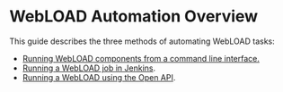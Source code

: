 ﻿# WebLOAD Automation Overview 

This guide describes the three methods of automating WebLOAD tasks: 

- [Running WebLOAD components from a command line interface.](running_webload_from_cli.md)  
- [Running a WebLOAD job in Jenkins](running_webload_jenkins.md). 
- [Running a WebLOAD using the Open API](running_webload_openapi.md). 

